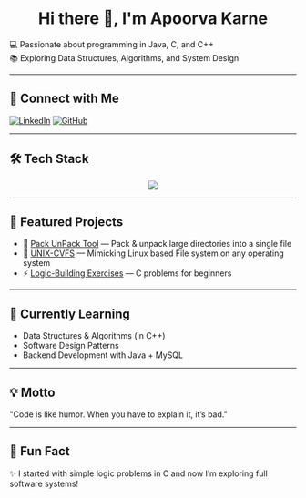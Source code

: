 <h1 align="center"><b>Hi there 👋, I'm Apoorva Karne</b></h1>  

💻 Passionate about programming in Java, C, and C++  
📚 Exploring Data Structures, Algorithms, and System Design  

---

## 🔗 Connect with Me
[![LinkedIn](https://img.shields.io/badge/LinkedIn-Profile-blue?style=for-the-badge&logo=linkedin)](https://www.linkedin.com/in/apoorva-karne/)
[![GitHub](https://img.shields.io/github/followers/atharvaparchure?label=Follow&style=for-the-badge&logo=github)](https://github.com/apoorvakarne)

---

## 🛠 Tech Stack
<p align="center">
  <img src="https://skillicons.dev/icons?i=c,cpp,java,mysql,git,github,vscode" />
</p>

---

## 🚀 Featured Projects
- 🔐 [Pack UnPack Tool](https://github.com/atharvaparchure/CtOS-Compresser-and-encrypter) — Pack & unpack large directories into a single file  
- 🔐 [UNIX-CVFS](https://github.com/atharvaparchure/UNIX-Customized-Virtual-File-System) — Mimicking Linux based File system on any operating system  
- ⚡ [Logic-Building Exercises](https://github.com/atharvaparchure/Logic_Building_assignments) — C problems for beginners  

---

## 📖 Currently Learning
- Data Structures & Algorithms (in C++)  
- Software Design Patterns  
- Backend Development with Java + MySQL  

---

## 💡 Motto
"Code is like humor. When you have to explain it, it’s bad."  

---

## 🎯 Fun Fact
✨ I started with simple logic problems in C and now I’m exploring full software systems!

